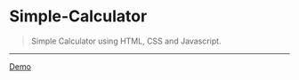 # Simple-Calculator
> Simple Calculator using HTML, CSS and Javascript.
---
[Demo](https://rohan-shakya.github.io/Simple-Calculator/)
